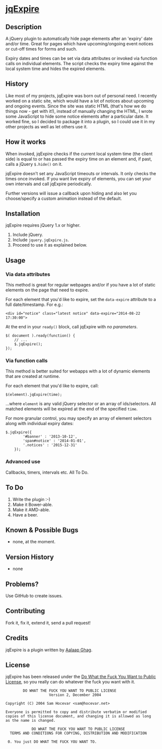 [jqExpire](https://github.com/aalaap/jqExpire)
============

## Description
A jQuery plugin to automatically hide page elements after an 'expiry' date and/or time. Great for pages which have upcoming/ongoing event notices or cut-off times for forms and such.

Expiry dates and times can be set via data attributes or invoked via function calls on individual elements. The script checks the expiry time against the local system time and hides the expired elements.

## History
Like most of my projects, jqExpire was born out of personal need. I recently worked on a static site, which would have a lot of notices about upcoming and ongoing events. Since the site was static HTML (that's how we do things now - get with it!), instead of manually changing the HTML, I wrote some JavaScript to hide some notice elements after a particular date. It worked fine, so I decided to package it into a plugin, so I could use it in my other projects as well as let others use it.

## How it works
When invoked, jqExpire checks if the current local system time (the client side) is equal to or has passed the expiry time on an element and, if past, calls a jQuery `$.hide()` on it.

jqExpire doesn't set any JavaScript timeouts or intervals. It only checks the times once invoked. If you want live expiry of elements, you can set your own intervals and call jqExpire periodically.
 
Further versions will issue a callback upon hiding and also let you choose/specify a custom animation instead of the default.

## Installation
jqExpire requires jQuery 1.x or higher.

1. Include jQuery.
2. Include `jquery.jqExpire.js`.
3. Proceed to use it as explained below.

## Usage

### Via data attributes
This method is great for regular webpages and/or if you have a lot of static elements on the page that need to expire.

For each element that you'd like to expire, set the `data-expire` attribute to a full date/timestamp. For e.g.:

```
<div id="notice" class="latest notice" data-expire="2014-08-22 17:30:00">
```

At the end in your `ready()` block, call jqExpire with *no parameters*.

```
$( document ).ready(function() {
    // ...
    $.jqExpire();
});
``` 

### Via function calls
This method is better suited for webapps with a lot of dynamic elements that are created at runtime.

For each element that you'd like to expire, call:

```
$(element).jqExpire(time);
```

...where `element` is any valid jQuery selector or an array of ids/selectors. All matched elements will be expired at the end of the specified `time`.

For more granular control, you may specify an array of element selectors along with individual expiry dates:

```
$.jqExpire({
        '#banner' : '2013-10-12',
        'span#notice' : '2014-01-01',
        '.notices' : '2015-12-31'
    });
```

### Advanced use
Callbacks, timers, intervals etc. All To Do.

## To Do

1. Write the plugin :-)
2. Make it Bower-able.
3. Make it AMD-able.
4. Have a beer.

## Known & Possible Bugs
- none, at the moment.

## Version History
- none

## Problems?
Use GitHub to create issues.

## Contributing
Fork it, fix it, extend it, send a pull request!

## Credits
jqExpire is a plugin written by [Aalaap Ghag](http://aalaap.com).

## License
jqExpire has been released under the [Do What the Fuck You Want to Public License](http://www.wtfpl.net/about/), so you really can do whatever the fuck you want with it.

```
        DO WHAT THE FUCK YOU WANT TO PUBLIC LICENSE 
                    Version 2, December 2004 
        
Copyright (C) 2004 Sam Hocevar <sam@hocevar.net> 

Everyone is permitted to copy and distribute verbatim or modified 
copies of this license document, and changing it is allowed as long 
as the name is changed. 

            DO WHAT THE FUCK YOU WANT TO PUBLIC LICENSE 
  TERMS AND CONDITIONS FOR COPYING, DISTRIBUTION AND MODIFICATION 

 0. You just DO WHAT THE FUCK YOU WANT TO.
```